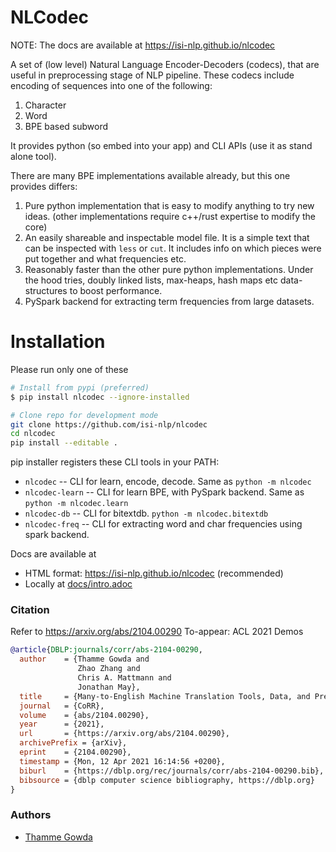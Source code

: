 # NLCodec

NOTE: The docs are available at https://isi-nlp.github.io/nlcodec

A set of (low level) Natural Language Encoder-Decoders (codecs), that are useful in preprocessing stage of 
NLP pipeline. These codecs include encoding of sequences into one of the following:
1. Character
2. Word
3. BPE based subword

It provides python (so embed into your app) and CLI APIs (use it as stand alone tool).

There are many BPE implementations available already, but this one provides differs:
1. Pure python implementation that is easy to modify anything to try new ideas. 
  (other implementations require c++/rust expertise to modify the core) 
2. An easily shareable and inspectable model file. It is a simple text that can be inspected with `less` or `cut`. It includes info on which pieces were put together and what frequencies etc. 
3. Reasonably faster than the other pure python implementations. Under the hood  tries, doubly linked lists, max-heaps, hash maps etc data-structures to boost performance.
4. PySpark backend for extracting term frequencies from large datasets. 

# Installation 
Please run only one of these
```bash
# Install from pypi (preferred)
$ pip install nlcodec --ignore-installed 

# Clone repo for development mode 
git clone https://github.com/isi-nlp/nlcodec
cd nlcodec
pip install --editable . 

```
pip installer registers these CLI tools in your PATH: 
+ `nlcodec`  -- CLI  for learn, encode, decode. Same as `python -m nlcodec`
+ `nlcodec-learn`  -- CLI  for learn BPE, with PySpark backend. Same as `python -m nlcodec.learn`  
+ `nlcodec-db` -- CLI for bitextdb. `python -m nlcodec.bitextdb`
+ `nlcodec-freq` -- CLI for extracting word and char frequencies using spark backend. 
 

Docs are available at  
- HTML format: https://isi-nlp.github.io/nlcodec (recommended)
- Locally at [docs/intro.adoc](docs/intro.adoc)


### Citation
Refer to https://arxiv.org/abs/2104.00290
To-appear: ACL 2021 Demos

```bibtex
@article{DBLP:journals/corr/abs-2104-00290,
  author    = {Thamme Gowda and
               Zhao Zhang and
               Chris A. Mattmann and
               Jonathan May},
  title     = {Many-to-English Machine Translation Tools, Data, and Pretrained Models},
  journal   = {CoRR},
  volume    = {abs/2104.00290},
  year      = {2021},
  url       = {https://arxiv.org/abs/2104.00290},
  archivePrefix = {arXiv},
  eprint    = {2104.00290},
  timestamp = {Mon, 12 Apr 2021 16:14:56 +0200},
  biburl    = {https://dblp.org/rec/journals/corr/abs-2104-00290.bib},
  bibsource = {dblp computer science bibliography, https://dblp.org}
}
```

### Authors 
+ [Thamme Gowda](https://twitter.com/thammegowda) 
